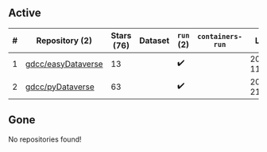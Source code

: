 ## Active
| # | Repository (2) | Stars (76) | Dataset | `run` (2) | `containers-run` | Last Modified |
| --- | --- | --- | --- | --- | --- | --- |
| 1 | [gdcc/easyDataverse](https://github.com/gdcc/easyDataverse) | 13 |  | :heavy_check_mark: |  | 2024-06-20 11:02:40+00:00 |
| 2 | [gdcc/pyDataverse](https://github.com/gdcc/pyDataverse) | 63 |  | :heavy_check_mark: |  | 2024-07-23 21:47:04+00:00 |

## Gone
No repositories found!
